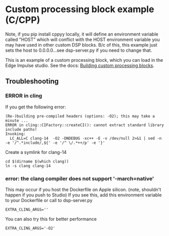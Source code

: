 # Custom processing block example (C/CPP)

Note, if you pip install cppyy locally, it will define an environment variable called "HOST" which will conflict with the HOST environment variable you may have used in other custom DSP blocks.  B/c of this, this example just sets the host to 0.0.0.0...see dsp-server.py if you need to change that.

This is an example of a custom processing block, which you can load in the Edge Impulse studio. See the docs: [Building custom processing blocks](https://docs.edgeimpulse.com/docs/custom-blocks).

## Troubleshooting

### ERROR in cling
If you get the following error:
```
(Re-)building pre-compiled headers (options: -O2); this may take a minute ...
ERROR in cling::CIFactory::createCI(): cannot extract standard library include paths!
Invoking:
  LC_ALL=C clang-14  -O2 -DNDEBUG -xc++ -E -v /dev/null 2>&1 | sed -n -e '/^.*include/,${' -e '/^ \/.*++/p' -e '}'
```

Create a symlink for clang-14
```
cd $(dirname $(which clang))
ln -s clang clang-14
```

### error: the clang compiler does not support '-march=native'
This may occur if you host the Dockerfile on Apple silicon. (note, shouldn't happen if you push to Studio)
If you see this, add this environment variable to your Dockerfile or call to dsp-server.py
```
EXTRA_CLING_ARGS=''
```

You can also try this for better performance
```
EXTRA_CLING_ARGS='-O2'
```
